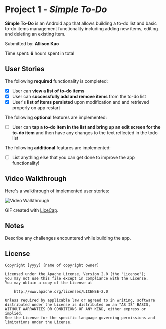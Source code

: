 # Project 1 - *Simple To-Do*

**Simple To-Do** is an Android app that allows building a to-do list and basic to-do items management functionality including adding new items, editing and deleting an existing item.

Submitted by: **Allison Kao**

Time spent: **6** hours spent in total

## User Stories

The following **required** functionality is completed:

* [x] User can **view a list of to-do items**
* [x] User can **successfully add and remove items** from the to-do list
* [x] User's **list of items persisted** upon modification and and retrieved properly on app restart

The following **optional** features are implemented:

* [ ] User can **tap a to-do item in the list and bring up an edit screen for the to-do item** and then have any changes to the text reflected in the todo list

The following **additional** features are implemented:

* [ ] List anything else that you can get done to improve the app functionality!

## Video Walkthrough

Here's a walkthrough of implemented user stories:

<img src='http://i.imgur.com/link/to/your/gif/file.gif' title='Video Walkthrough' width='' alt='Video Walkthrough' />

GIF created with [LiceCap](http://www.cockos.com/licecap/).

## Notes

Describe any challenges encountered while building the app.

## License

    Copyright [yyyy] [name of copyright owner]

    Licensed under the Apache License, Version 2.0 (the "License");
    you may not use this file except in compliance with the License.
    You may obtain a copy of the License at

        http://www.apache.org/licenses/LICENSE-2.0

    Unless required by applicable law or agreed to in writing, software
    distributed under the License is distributed on an "AS IS" BASIS,
    WITHOUT WARRANTIES OR CONDITIONS OF ANY KIND, either express or implied.
    See the License for the specific language governing permissions and
    limitations under the License.
